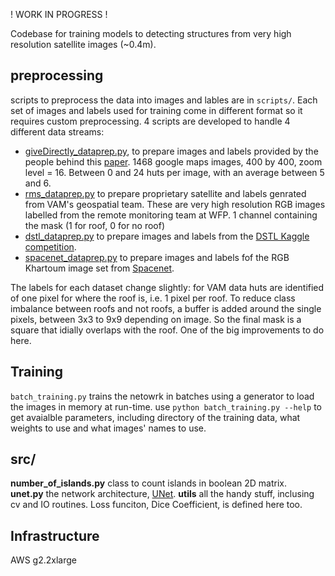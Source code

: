 ! WORK IN PROGRESS !

Codebase for training models to detecting structures from very high resolution satellite images (~0.4m). 

## preprocessing
scripts to preprocess the data into images and lables are in `scripts/`. Each set of images and labels used for training come in different format so it requires custom preprocessing. 4 scripts are developed to handle 4 different data streams:
- [giveDirectly_dataprep.py](https://github.com/WFP-VAM/roof_detex/blob/master/scripts/dstl_dataprep.py), to prepare images and labels provided by the people behind this [paper](http://ssg.mit.edu/~krv/pubs/AbelsonVS_kdd2014.pdf). 1468 google maps images, 400 by 400, zoom level = 16. Between 0 and 24 huts per image, with an average between 5 and 6.
- [rms_dataprep.py](https://github.com/WFP-VAM/roof_detex/blob/master/scripts/rms_dataprep.py) to prepare proprietary satellite and labels genrated from VAM's geospatial team. These are very high resolution RGB images labelled from the remote monitoring team at WFP. 1 channel containing the mask (1 for roof, 0 for no roof)
- [dstl_dataprep.py](https://github.com/WFP-VAM/roof_detex/blob/master/scripts/dstl_dataprep.py) to prepare images and labels from the [DSTL Kaggle competition](https://www.kaggle.com/c/dstl-satellite-imagery-feature-detection). 
- [spacenet_dataprep.py](https://github.com/WFP-VAM/roof_detex/blob/master/scripts/spacenet_dapaprep.py) to prepare images and labels fof the RGB Khartoum image set from [Spacenet](https://spacenetchallenge.github.io).

The labels for each dataset change slightly: for VAM data huts are identified of one pixel for where the roof is, i.e. 1 pixel per roof. To reduce class imbalance between roofs and not roofs, a buffer is added around the single pixels, between 3x3 to 9x9 depending on image. So the final mask is a square that idially overlaps with the roof. One of the big improvements to do here.

## Training

`batch_training.py` trains the netowrk in batches using a generator to load the images in memory at run-time. use `python batch_training.py --help` to get avaialble parameters, including directory of the training data, what weights to use and what images' names to use.

## src/
**number_of_islands.py** class to count islands in boolean 2D matrix.<br>
**unet.py** the network architecture, [UNet](https://arxiv.org/abs/1505.04597).
**utils** all the handy stuff, inclusing cv and IO routines. Loss funciton, Dice Coefficient, is defined here too.

## Infrastructure
AWS g2.2xlarge
